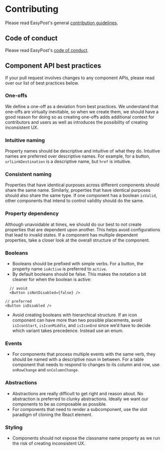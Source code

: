# Contributing

Please read EasyPost's general [contribution guidelines](https://github.com/EasyPost/.github/blob/main/CONTRIBUTING.md).

## Code of conduct

Please read EasyPost's [code of conduct](https://github.com/EasyPost/.github/blob/main/CODE_OF_CONDUCT.md).

## Component API best practices

If your pull request involves changes to any component APIs, please read over our list of best practices below.

### One-offs

We define a one-off as a deviation from best practices. We understand that one-offs are virtually inevitable, so when we create them, we should have a good reason for doing so as creating one-offs adds additional context for contributors and users as well as introduces the possibility of creating inconsistent UX.

### Intuitive naming

Property names should be descriptive and intuitive of what they do. Intuitive names are preferred over descriptive names. For example, for a button, `urlLinkDestination` is a descriptive name, but `href` is intuitive.

### Consistent naming

Properties that have identical purposes across different components should share the same name. Similarly, properties that have identical purposes should also share the same type. If one component has a boolean `isValid`, other components that intend to control validity should do the same.

### Property dependency

Although unavoidable at times, we should do our best to not create properties that are dependent upon another. This helps avoid configurations that lead to invalid states. If a component has multiple dependent properties, take a closer look at the overall structure of the component.

### Booleans

- Booleans should be prefixed with simple verbs. For a button, the property name `isActive` is preferred to `active`.
- By default booleans should be false. This makes the notation a bit cleaner for when the boolean is active:

```JSX
  // avoid
  <Button isNotDisabled={false} />
```

```JSX
// preferred
<Button isDisabled />
```

- Avoid creating booleans with hierarchical structure. If an icon component can have more than two possible placements, avoid `isIconStart`, `isIconMiddle`, and `isIconEnd` since we’d have to decide which variant takes precedence. Instead use an enum.

### Events

- For components that process multiple events with the same verb, they should be named with a descriptive noun in between. For a table component that needs to respond to changes to its column and row, use `onRowChange` and `onColumnChange`.

### Abstractions

- Abstractions are really difficult to get right and reason about. No abstraction is preferred to clunky abstractions. Ideally we want our components to be as composable as possible.
- For components that need to render a subcomponent, use the slot paradigm of cloning the React element.

### Styling

- Components should not expose the classname name property as we run the risk of creating inconsistent UX.
